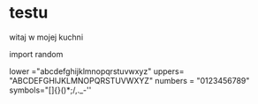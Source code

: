 # testu
witaj w mojej kuchni 



import random 

lower ="abcdefghijklmnopqrstuvwxyz"
uppers= "ABCDEFGHIJKLMNOPQRSTUVWXYZ"
numbers = "0123456789"
symbols="[]{}()*;/,._-''
